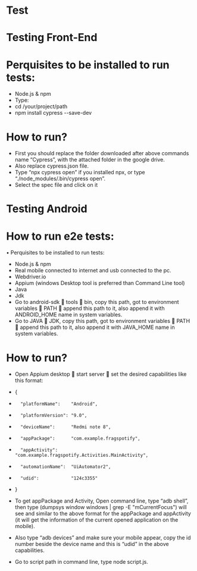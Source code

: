 # Test
# Testing Front-End
#	Perquisites to be installed to run tests:
-	Node.js & npm
-	Type:
- cd /your/project/path
- npm install cypress --save-dev

#	How to run?
-	First you should replace the folder downloaded after above commands name “Cypress”, with the attached folder in the google drive.
-	Also replace cypress.json file.
-	Type “npx cypress open” if you installed npx, or type “./node_modules/.bin/cypress open”.
-	Select the spec file and click on it 

# Testing Android
# How to run e2e tests:
•	Perquisites to be installed to run tests:
-	Node.js & npm
-	Real mobile connected to internet and usb connected to the pc.
-	Webdriver.io
-	Appium (windows Desktop tool is preferred than Command Line tool)
-	Java
-	Jdk
-	Go to android-sdk  tools  bin, copy this path, got to environment variables  PATH  append this path to it, also append it with ANDROID_HOME name in system variables.
-	Go to JAVA  JDK, copy this path, got to environment variables  PATH  append this path to it, also append it with JAVA_HOME name in system variables.
#	How to run?
-	Open Appium desktop  start server  set the desired capabilities like this format:
-	{
-	    "platformName":    "Android",
-	    "platformVersion": "9.0",
-	    "deviceName":      "Redmi note 8",
-	    "appPackage":      "com.example.fragspotify",
-	    "appActivity":     "com.example.fragspotify.Activities.MainActivity",
-	    "automationName":  "UiAutomator2",
-	    "udid":            "124c3355"
-	}

-	To get appPackage and Activity, Open command line, type “adb shell”, then type (dumpsys window windows | grep -E "mCurrentFocus") will see and similar to the above format for the appPackage and appActivity (it will get the information of the current opened application on the mobile).
-	Also type “adb devices” and make sure your mobile appear, copy the id number beside the device name and this is “udid” in the above capabilities.
-	Go to script path in command line, type node script.js.

